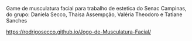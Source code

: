 Game de musculatura facial para trabalho de estetica do Senac Campinas, do grupo: Daniela Secco, Thaisa Assempção, Valéria Theodoro e Tatiane Sanches

https://rodrigosecco.github.io/Jogo-de-Musculatura-Facial/
